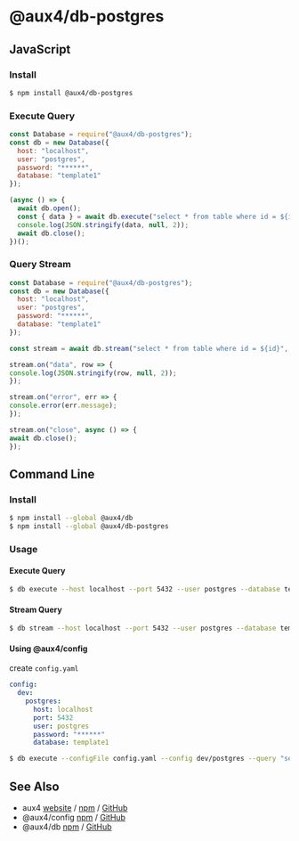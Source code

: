 # @aux4/db-postgres

## JavaScript

### Install

```bash
$ npm install @aux4/db-postgres
```

### Execute Query

```javascript
const Database = require("@aux4/db-postgres");
const db = new Database({
  host: "localhost",
  user: "postgres",
  password: "******",
  database: "template1"
});

(async () => {
  await db.open();
  const { data } = await db.execute("select * from table where id = ${id}", { id: 1 });
  console.log(JSON.stringify(data, null, 2));
  await db.close();
})();
```

### Query Stream

```javascript
const Database = require("@aux4/db-postgres");
const db = new Database({
  host: "localhost",
  user: "postgres",
  password: "******",
  database: "template1"
});

const stream = await db.stream("select * from table where id = ${id}", { id: 1 });

stream.on("data", row => {
console.log(JSON.stringify(row, null, 2));
});

stream.on("error", err => {
console.error(err.message);
});

stream.on("close", async () => {
await db.close();
});
```

## Command Line

### Install

```bash
$ npm install --global @aux4/db
$ npm install --global @aux4/db-postgres
```

### Usage

#### Execute Query

```bash
$ db execute --host localhost --port 5432 --user postgres --database template1 --query "select * from table where id = ${id}" --id 1
```

#### Stream Query

```bash
$ db stream --host localhost --port 5432 --user postgres --database template1 --query "select * from table where id = ${id}" --id 1
```

#### Using @aux4/config

create `config.yaml`

```yaml
config:
  dev:
    postgres:
      host: localhost
      port: 5432
      user: postgres
      password: "******"
      database: template1
```

```bash
$ db execute --configFile config.yaml --config dev/postgres --query "select * from table where id = ${id}" --id 1
```

## See Also

* aux4 [website](https://aux4.io) / [npm](https://www.npmjs.com/package/aux4) / [GitHub](https://github.com/aux4/aux4)
* @aux4/config [npm](https://www.npmjs.com/package/@aux4/config) / [GitHub](https://github.com/aux4/config)
* @aux4/db [npm](https://www.npmjs.com/package/@aux4/db) / [GitHub](https://github.com/aux4/db)